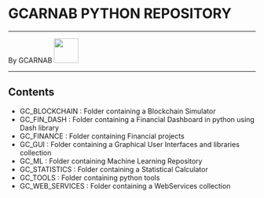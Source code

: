 # GCARNAB PYTHON REPOSITORY
___

By GCARNAB <a href='https://github.com/gcarnab'> <img src='https://avatars.githubusercontent.com/u/15156604?v=4' width="50"/></a>
___

## Contents
- GC_BLOCKCHAIN : Folder containing a Blockchain Simulator
- GC_FIN_DASH : Folder containing a Financial Dashboard in python using Dash library
- GC_FINANCE : Folder containing Financial projects
- GC_GUI : Folder containing a Graphical User Interfaces and libraries collection
- GC_ML : Folder containing Machine Learning Repository
- GC_STATISTICS : Folder containing a Statistical Calculator
- GC_TOOLS : Folder containing python tools
- GC_WEB_SERVICES : Folder containing a WebServices collection
